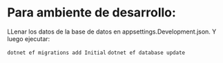 # Para ambiente de desarrollo:

LLenar los datos de la base de datos en appsettings.Development.json. Y luego ejecutar:

`dotnet ef migrations add Initial`
`dotnet ef database update`